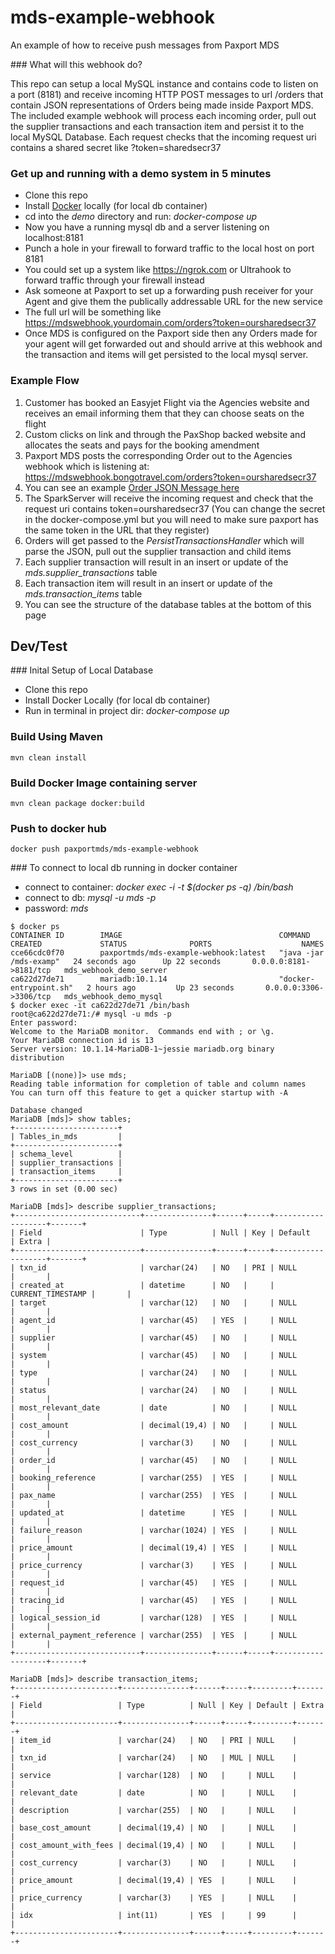 # mds-example-webhook
An example of how to receive push messages from Paxport MDS

### What will this webhook do?

This repo can setup a local MySQL instance and contains code to listen on a port (8181) and
receive incoming HTTP POST messages to url /orders that contain JSON representations of Orders being 
made inside Paxport MDS. The included example webhook will process each incoming order,
pull out the supplier transactions and each transaction item and persist it to the local
MySQL Database. Each request checks that the incoming request uri contains a shared secret like ?token=sharedsecr37

### Get up and running with a demo system in 5 minutes

* Clone this repo
* Install [Docker](https://www.docker.com/products/docker) locally (for local db container)
* cd into the *demo* directory and run: *docker-compose up*
* Now you have a running mysql db and a server listening on localhost:8181
* Punch a hole in your firewall to forward traffic to the local host on port 8181
* You could set up a system like https://ngrok.com or Ultrahook to forward traffic through your firewall instead
* Ask someone at Paxport to set up a forwarding push receiver for your Agent
and give them the publically addressable URL for the new service 
* The full url will be something like https://mdswebhook.yourdomain.com/orders?token=oursharedsecr37
* Once MDS is configured on the Paxport side then any Orders made for your agent will get forwarded out and should arrive at this webhook and the transaction and items will get persisted to the local mysql server.


### Example Flow

1. Customer has booked an Easyjet Flight via the Agencies website and receives an email informing them that they can choose seats on the flight
2. Custom clicks on link and through the PaxShop backed website and allocates the seats and pays for the booking amendment
3. Paxport MDS posts the corresponding Order out to the Agencies webhook which is listening at: https://mdswebhook.bongotravel.com/orders?token=oursharedsecr37
4. You can see an example [Order JSON Message here](example-order.md)
5. The SparkServer will receive the incoming request and check that the request uri contains token=oursharedsecr37 (You can change the secret in the docker-compose.yml but you will need to make sure paxport has the same token in the URL that they register)
6. Orders will get passed to the *PersistTransactionsHandler* which will parse the JSON, pull out the supplier transaction and child items
7. Each supplier transaction will result in an insert or update of the *mds.supplier_transactions* table
8. Each transaction item will result in an insert or update of the *mds.transaction_items* table
9. You can see the structure of the database tables at the bottom of this page

## Dev/Test

### Inital Setup of Local Database

* Clone this repo
* Install Docker Locally (for local db container)
* Run in terminal in project dir: *docker-compose up*

### Build Using Maven

```
mvn clean install
```

### Build Docker Image containing server

```
mvn clean package docker:build
```

### Push to docker hub

```
docker push paxportmds/mds-example-webhook
```


### To connect to local db running in docker container

* connect to container: *docker exec -i -t $(docker ps -q) /bin/bash*
* connect to db: *mysql -u mds -p*
* password: *mds*

```
$ docker ps
CONTAINER ID        IMAGE                                   COMMAND                  CREATED             STATUS              PORTS                    NAMES
cce66cdc0f70        paxportmds/mds-example-webhook:latest   "java -jar /mds-examp"   24 seconds ago      Up 22 seconds       0.0.0.0:8181->8181/tcp   mds_webhook_demo_server
ca622d27de71        mariadb:10.1.14                         "docker-entrypoint.sh"   2 hours ago         Up 23 seconds       0.0.0.0:3306->3306/tcp   mds_webhook_demo_mysql
$ docker exec -it ca622d27de71 /bin/bash
root@ca622d27de71:/# mysql -u mds -p                                                                                                                                                          
Enter password: 
Welcome to the MariaDB monitor.  Commands end with ; or \g.
Your MariaDB connection id is 13
Server version: 10.1.14-MariaDB-1~jessie mariadb.org binary distribution

MariaDB [(none)]> use mds;
Reading table information for completion of table and column names
You can turn off this feature to get a quicker startup with -A

Database changed
MariaDB [mds]> show tables;
+-----------------------+
| Tables_in_mds         |
+-----------------------+
| schema_level          |
| supplier_transactions |
| transaction_items     |
+-----------------------+
3 rows in set (0.00 sec)

MariaDB [mds]> describe supplier_transactions;
+----------------------------+---------------+------+-----+-------------------+-------+
| Field                      | Type          | Null | Key | Default           | Extra |
+----------------------------+---------------+------+-----+-------------------+-------+
| txn_id                     | varchar(24)   | NO   | PRI | NULL              |       |
| created_at                 | datetime      | NO   |     | CURRENT_TIMESTAMP |       |
| target                     | varchar(12)   | NO   |     | NULL              |       |
| agent_id                   | varchar(45)   | YES  |     | NULL              |       |
| supplier                   | varchar(45)   | NO   |     | NULL              |       |
| system                     | varchar(45)   | NO   |     | NULL              |       |
| type                       | varchar(24)   | NO   |     | NULL              |       |
| status                     | varchar(24)   | NO   |     | NULL              |       |
| most_relevant_date         | date          | NO   |     | NULL              |       |
| cost_amount                | decimal(19,4) | NO   |     | NULL              |       |
| cost_currency              | varchar(3)    | NO   |     | NULL              |       |
| order_id                   | varchar(45)   | NO   |     | NULL              |       |
| booking_reference          | varchar(255)  | YES  |     | NULL              |       |
| pax_name                   | varchar(255)  | YES  |     | NULL              |       |
| updated_at                 | datetime      | YES  |     | NULL              |       |
| failure_reason             | varchar(1024) | YES  |     | NULL              |       |
| price_amount               | decimal(19,4) | YES  |     | NULL              |       |
| price_currency             | varchar(3)    | YES  |     | NULL              |       |
| request_id                 | varchar(45)   | YES  |     | NULL              |       |
| tracing_id                 | varchar(45)   | YES  |     | NULL              |       |
| logical_session_id         | varchar(128)  | YES  |     | NULL              |       |
| external_payment_reference | varchar(255)  | YES  |     | NULL              |       |
+----------------------------+---------------+------+-----+-------------------+-------+

MariaDB [mds]> describe transaction_items;    
+-----------------------+---------------+------+-----+---------+-------+
| Field                 | Type          | Null | Key | Default | Extra |
+-----------------------+---------------+------+-----+---------+-------+
| item_id               | varchar(24)   | NO   | PRI | NULL    |       |
| txn_id                | varchar(24)   | NO   | MUL | NULL    |       |
| service               | varchar(128)  | NO   |     | NULL    |       |
| relevant_date         | date          | NO   |     | NULL    |       |
| description           | varchar(255)  | NO   |     | NULL    |       |
| base_cost_amount      | decimal(19,4) | NO   |     | NULL    |       |
| cost_amount_with_fees | decimal(19,4) | NO   |     | NULL    |       |
| cost_currency         | varchar(3)    | NO   |     | NULL    |       |
| price_amount          | decimal(19,4) | YES  |     | NULL    |       |
| price_currency        | varchar(3)    | YES  |     | NULL    |       |
| idx                   | int(11)       | YES  |     | 99      |       |
+-----------------------+---------------+------+-----+---------+-------+
```


